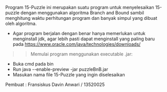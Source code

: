 Program 15-Puzzle ini merupakan suatu program untuk menyelesaikan 15-puzzle dengan menggunakan algoritma Branch and Bound sambil menghitung waktu perhitungan program dan banyak simpul yang dibuat oleh algoritma.

- Agar program berjalan dengan benar hanya memerlukan untuk menginstall jdk, agar lebih pasti dapat menginstall yang paling baru pada https://www.oracle.com/java/technologies/downloads/

>>Memulai program menggunakan executable .jar:
- Buka cmd pada bin
- Run java --enable-preview -jar puzzleBnB.jar
- Masukan nama file 15-Puzzle yang ingin diselesaikan

Pembuat : Fransiskus Davin Anwari / 13520025